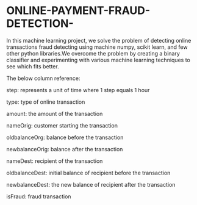 # ONLINE-PAYMENT-FRAUD-DETECTION-
In this machine learning project, we solve the problem of detecting online transactions fraud detecting using machine numpy, scikit learn, and few other python libraries.We overcome the problem by creating a binary classifier and experimenting with various machine learning techniques to see which fits better.

The below column reference:

step: represents a unit of time where 1 step equals 1 hour

type: type of online transaction

amount: the amount of the transaction

nameOrig: customer starting the transaction

oldbalanceOrg: balance before the transaction

newbalanceOrig: balance after the transaction

nameDest: recipient of the transaction

oldbalanceDest: initial balance of recipient before the transaction

newbalanceDest: the new balance of recipient after the transaction

isFraud: fraud transaction
